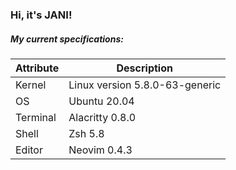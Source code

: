 ### Hi, it's JANI!

##### My current specifications:

| Attribute | Description                              |
| --------- | ---------------------------------------- |
| Kernel    | Linux version 5.8.0-63-generic           |
| OS        | Ubuntu 20.04                             |
| Terminal  | Alacritty 0.8.0                          |
| Shell     | Zsh 5.8                                  |
| Editor    | Neovim 0.4.3                             |

<!--
**hollerjanos/hollerjanos** is a ✨ _special_ ✨ repository because its `README.md` (this file) appears on your GitHub profile.

Here are some ideas to get you started:

- 🔭 I’m currently working on ...
- 🌱 I’m currently learning ...
- 👯 I’m looking to collaborate on ...
- 🤔 I’m looking for help with ...
- 💬 Ask me about ...
- 📫 How to reach me: ...
- 😄 Pronouns: ...
- ⚡ Fun fact: ...
-->
